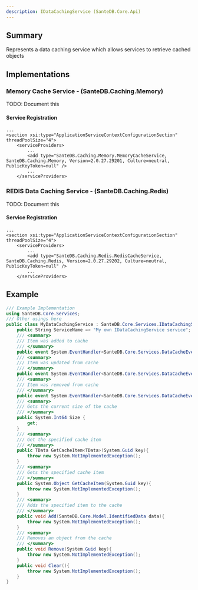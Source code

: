 ```yaml
---
description: IDataCachingService (SanteDB.Core.Api)
---
```


## Summary
Represents a data caching service which allows services to retrieve
            cached objects

## Implementations


### Memory Cache Service - (SanteDB.Caching.Memory)
TODO: Document this

#### Service Registration
```markup
...
<section xsi:type="ApplicationServiceContextConfigurationSection" threadPoolSize="4">
	<serviceProviders>
		...
		<add type="SanteDB.Caching.Memory.MemoryCacheService, SanteDB.Caching.Memory, Version=2.0.27.29201, Culture=neutral, PublicKeyToken=null" />
		...
	</serviceProviders>
```

### REDIS Data Caching Service - (SanteDB.Caching.Redis)
TODO: Document this

#### Service Registration
```markup
...
<section xsi:type="ApplicationServiceContextConfigurationSection" threadPoolSize="4">
	<serviceProviders>
		...
		<add type="SanteDB.Caching.Redis.RedisCacheService, SanteDB.Caching.Redis, Version=2.0.27.29202, Culture=neutral, PublicKeyToken=null" />
		...
	</serviceProviders>
```
## Example
```csharp
/// Example Implementation
using SanteDB.Core.Services;
/// Other usings here
public class MyDataCachingService : SanteDB.Core.Services.IDataCachingService { 
	public String ServiceName => "My own IDataCachingService service";
	/// <summary>
	/// Item was added to cache
	/// </summary>
	public event System.EventHandler<SanteDB.Core.Services.DataCacheEventArgs> Added;
	/// <summary>
	/// Item was updated from cache
	/// </summary>
	public event System.EventHandler<SanteDB.Core.Services.DataCacheEventArgs> Updated;
	/// <summary>
	/// Item was removed from cache
	/// </summary>
	public event System.EventHandler<SanteDB.Core.Services.DataCacheEventArgs> Removed;
	/// <summary>
	/// Gets the current size of the cache
	/// </summary>
	public System.Int64 Size {
		get;
	}
	/// <summary>
	/// Get the specified cache item
	/// </summary>
	public TData GetCacheItem<TData>(System.Guid key){
		throw new System.NotImplementedException();
	}
	/// <summary>
	/// Gets the specified cache item
	/// </summary>
	public System.Object GetCacheItem(System.Guid key){
		throw new System.NotImplementedException();
	}
	/// <summary>
	/// Adds the specified item to the cache
	/// </summary>
	public void Add(SanteDB.Core.Model.IdentifiedData data){
		throw new System.NotImplementedException();
	}
	/// <summary>
	/// Removes an object from the cache
	/// </summary>
	public void Remove(System.Guid key){
		throw new System.NotImplementedException();
	}
	public void Clear(){
		throw new System.NotImplementedException();
	}
}
```
